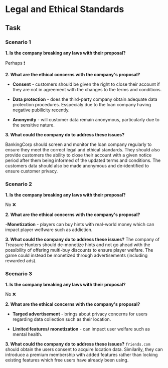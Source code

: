 # Legal and Ethical Standards

## Task

### Scenario 1
**1. Is the company breaking any laws with their proposal?**

Perhaps ❗️

**2. What are the ethical concerns with the company's proposal?**

- **Consent** - customers should be given the right to close their account if they are not in agreement with the changes to the terms and conditions.

- **Data protection** - does the third-party company obtain adequate data protection procedures. Esspecialy due to the loan company having negative pubilicity recently.

- **Anonymity** - will customer data remain anonymous, particularly due to the sensitive nature.

**3. What could the company do to address these issues?**

BankingCorp should screen and monitor the loan company regularly to ensure they meet the correct legal and ethical standards. They should also provide customers the ability to close their account with a given notice period after them being informed of the updated terms and conditions. The customers data should also be made anonymous and de-identified to ensure customer privacy.

### Scenario 2
**1. Is the company breaking any laws with their proposal?**

No ❌

**2. What are the ethical concerns with the company's proposal?**

-**Monetization** - players can buy hints with real-world money which can impact player welfware such as addiction.

**3. What could the company do to address these issues?**
The company of Treasure Hunters should de-monetize hints and not go ahead with the possibility of offering multi-buy discounts to ensure player welfare. The game could instead be monetized through advertisements (including rewarded ads). 

### Scenario 3
**1. Is the company breaking any laws with their proposal?**

No ❌

**2. What are the ethical concerns with the company's proposal?**

- **Targed advertisement** - brings about privacy concerns for users regarding data collection such as their location.

- **Limited features/ monetization** - can impact user welfare such as mental health.

**3. What could the company do to address these issues?**
`friends.com` should obtain the users consent to acquire location data. Similarily, they can introduce a premium membership with added features rather than locking existing features which free users have already been using.